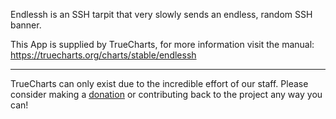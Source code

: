 Endlessh is an SSH tarpit that very slowly sends an endless, random SSH banner.

This App is supplied by TrueCharts, for more information visit the manual: https://truecharts.org/charts/stable/endlessh

---

TrueCharts can only exist due to the incredible effort of our staff.
Please consider making a [donation](https://truecharts.org/docs/about/sponsor) or contributing back to the project any way you can!
